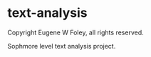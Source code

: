 text-analysis
=============

Copyright Eugene W Foley, all rights reserved.

Sophmore level text analysis project.  
